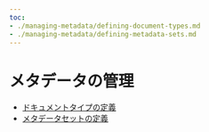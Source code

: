 ```yaml
---
toc:
- ./managing-metadata/defining-document-types.md
- ./managing-metadata/defining-metadata-sets.md
---
```

# メタデータの管理

- [ドキュメントタイプの定義](./managing-metadata/defining-document-types.md)
- [メタデータセットの定義](./managing-metadata/defining-metadata-sets.md)
